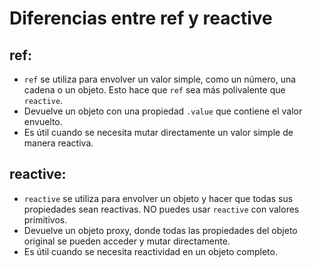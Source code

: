 # Diferencias entre ref y reactive

## ref:

- `ref` se utiliza para envolver un valor simple, como un número, una cadena o un objeto. Esto hace que `ref` sea más polivalente que `reactive`.
- Devuelve un objeto con una propiedad `.value` que contiene el valor envuelto.
- Es útil cuando se necesita mutar directamente un valor simple de manera reactiva.

## reactive:

- `reactive` se utiliza para envolver un objeto y hacer que todas sus propiedades sean reactivas. NO puedes usar `reactive` con valores primitivos.
- Devuelve un objeto proxy, donde todas las propiedades del objeto original se pueden acceder y mutar directamente.
- Es útil cuando se necesita reactividad en un objeto completo.

